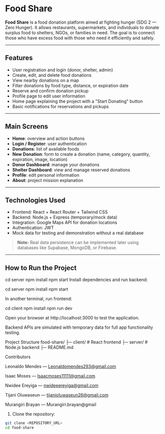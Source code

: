 # Food Share

**Food Share** is a food donation platform aimed at fighting hunger (SDG 2 — Zero Hunger). It allows restaurants, supermarkets, and individuals to donate surplus food to shelters, NGOs, or families in need. The goal is to connect those who have excess food with those who need it efficiently and safely.

---

## Features

- User registration and login (donor, shelter, admin)
- Create, edit, and delete food donations
- View nearby donations on a map
- Filter donations by food type, distance, or expiration date
- Reserve and confirm donation pickup
- Profile page to edit user information
- Home page explaining the project with a "Start Donating" button
- Basic notifications for reservations and pickups

---

## Main Screens

- **Home**: overview and action buttons  
- **Login / Register**: user authentication  
- **Donations**: list of available foods  
- **New Donation**: form to create a donation (name, category, quantity, expiration, image, location)  
- **Donor Dashboard**: manage your donations  
- **Shelter Dashboard**: view and manage reserved donations  
- **Profile**: edit personal information  
- **About**: project mission explanation  

---

## Technologies Used

- Frontend: React + React Router + Tailwind CSS  
- Backend: Node.js + Express (temporary/mock data)  
- Integration: Google Maps API for donation locations  
- Authentication: JWT  
- Mock data for testing and demonstration without a real database  

> **Note:** Real data persistence can be implemented later using databases like Supabase, MongoDB, or Firebase.

---

## How to Run the Project
cd server
npm install
npm start
Install dependencies and run backend:

cd server
npm install
npm start


In another terminal, run frontend:

cd client
npm install
npm run dev


Open your browser at http://localhost:3000 to test the application.

Backend APIs are simulated with temporary data for full app functionality testing.

Project Structure
food-share/
├─ client/          # React frontend
├─ server/          # Node.js backend
├─ README.md

Contributors

Leonaldo Mendes — Leonaldomendes293@gmail.com

Isaac Moses — Isaacmoses11111@gmail.com

Nwidee Ereyiga — nwideeereyiga@gmail.com

Tijani Oluwaseun — tijanioluwaseun26@gmail.com

Murangiri Brayan — Murangiri.brayan@gmail

1. Clone the repository:

```bash
git clone <REPOSITORY_URL>
cd food-share

